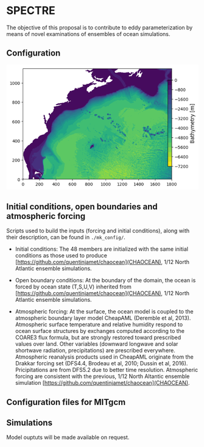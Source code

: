 # SPECTRE


The objective of this proposal is to contribute to eddy parameterization by means of novel examinations of ensembles of ocean simulations.

## Configuration

![alt tag](files/bathy_chao50_GEBCO_update1.png)

## Initial conditions, open boundaries and atmospheric forcing
Scripts used to build the inputs (forcing and initial conditions), along with their description, can be found in ```./mk_config/```.

- Initial conditions: The 48 members are initialized with the same initial conditions as those used to produce [https://github.com/quentinjamet/chaocean](CHAOCEAN), 1/12 North Atlantic ensemble simulations.

- Open boundary conditions: At the boundary of the domain, the ocean is forced by ocean state (T,S,U,V) inherited from [https://github.com/quentinjamet/chaocean](CHAOCEAN), 1/12 North Atlantic ensemble simulations.

- Atmospheric forcing: At the surface, the ocean model is coupled to the atmospheric boundary layer model CheapAML (Deremble et al, 2013). Atmospheric surface temperature and relative humidity respond to ocean surface structures by exchanges computed according to the COARE3 flux formula, but are strongly restored toward prescribed values over land. Other variables (downward longwave and solar shortwave radiation, precipitations) are prescribed everywhere. Atmospheric reanalysis products used in CheapAML originate from the Drakkar forcing set (DFS4.4, Brodeau et al, 2010; Dussin et al, 2016). Pricipitations are from DFS5.2 due to better time resolution. Atmospheric forcing are consistent with the previous, 1/12 North Altantic ensemble simulation [https://github.com/quentinjamet/chaocean](CHAOCEAN).


## Configuration files for MITgcm


## Simulations
Model ouptuts will be made available on request.

